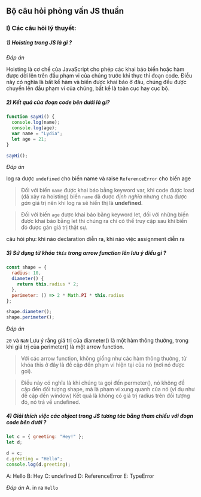 ## Bộ câu hỏi phỏng vấn JS thuần 
### I) Các câu hỏi lý thuyết:
##### 1) Hoisting trong JS là gì ?
*Đáp án*

Hoisting là cơ chế của JavaScript cho phép các khai báo biến hoặc hàm được dời lên trên đầu phạm vi của chúng trước khi thực thi đoạn code.
Điều này có nghĩa là bất kể hàm và biến được khai báo ở đâu, chúng đều được chuyển lên đầu phạm vi của chúng, bất kể là toàn cục hay cục bộ.

##### 2) Kết quả của đoạn code bên dưới là gì? 

```js
function sayHi() {
  console.log(name);
  console.log(age);
  var name = "Lydia";
  let age = 21;
}

sayHi();
```

*Đáp án*

log ra được `undefined` cho biến name và raise `ReferenceError` cho biến age 

> Đối với biến `name` được khai báo bằng keyword var, khi code được load (đã xảy ra hoisting) biến `name` đã được *định nghĩa* nhưng chưa được *gán* giá trị nên khi log ra sẽ hiển thị là **undefined**.

> Đối với biến `age` được khai báo bằng keyword let, đối với những biến được khai báo bằng let thì chúng ra chỉ có thể truy cập sau khi biến đó được gán giá trị thật sự.

câu hỏi phụ: khi nào declaration diễn ra, khi nào việc assignment diễn ra 

##### 3) Sử dụng từ khóa `this` trong arrow function lên lưu ý điều gì ? 

```js
const shape = {
  radius: 10,
  diameter() {
    return this.radius * 2;
  },
  perimeter: () => 2 * Math.PI * this.radius
};

shape.diameter();
shape.perimeter();
```

*Đáp án*

`20` và `NaN`
Lưu ý rằng giá trị của diameter() là một hàm thông thường, trong khi giá trị của perimeter() là một arrow function.

> Với các arrow function, không giống như các hàm thông thường, từ khóa this ở đây là đề cập đến phạm vi hiện tại của nó (nơi nó được gọi).

> Điều này có nghĩa là khi chúng ta gọi đến permeter(), nó không đề cập đến đối tượng shape, mà là phạm vi xung quanh của nó (ví dụ như đề cập đến window)
> Kết quả là không có giá trị radius trên đối tượng đó, nó trả về undefined.

##### 4) Giải thích việc các object trong JS tương tác bằng tham chiếu với đoạn code bên dưới ?

```js
let c = { greeting: "Hey!" };
let d;

d = c;
c.greeting = "Hello";
console.log(d.greeting);

```
A: Hello
B: Hey
C: undefined
D: ReferenceError
E: TypeError


*Đáp án*
A. in ra `Hello`
